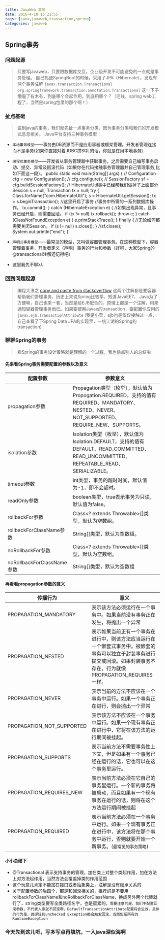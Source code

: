 ```yaml
---
title: JavaWeb 事务
date: 2016-4-10 15:21:55
tags: [java,javaweb,transaction,spring]
categories: javaweb
---
```


## Spring事务

### 问题起源

> 只要写javaweb，只要跟数据库交互，企业级开发不可能避免的一点就是事务管理。
自己捣鼓SpringBoot的时候，采用了JPA（Hibernate），发现有两个事务注解
``javax.transaction.Transactional``
``org.springframework.transaction.annotation.Transactional``
这一下子懵逼了有木有，到底哪个会起作用，到底用哪个？（毛线，spring web工程了，当然是spring包里的那个啊！）

### 扯点基础
>说到java的事务，我们就先扯一点事务分类，因为事务分类和我们的开发模式息息相关。
Java平台支持三种事务模型：

*  `本地事务模型`——事务由DB资源而不是应用容器或框架管理。开发者管理连接而不是事务(如果你直接对着JDBC拼SQL的话，你就是在用本地事务).
*  `编程式事务模型`——开发者从事务管理器中获取事务，之后需要自己编写事务启动、提交、异常及回滚代码（如果你在代码接触事务管理器并自己管理事务,比如下面这一段）。
        public static void main(String[] args) {
        //      Configuration cfg = new Configuration();
        //      cfg.configure();
        //      SessionFactory sf = cfg.buildSessionFactory();
        //      HibernateUtil类中已经帮我们做掉了上面部分
                Session s = null;
                Transaction tx = null;
                try {
                    Class.forName("com.HibernateUtil");
                    s = HibernateUtil.getSession();
                    tx = s.beginTransaction(); //这里开启了事务
                    //事务中所需的一系列数据库操作。
                    tx.commit();
                } catch (HibernateException e) { //如果出现异常，且事务已经开启，则需要回滚。
                    if (tx != null)
                        tx.rollback();
                    throw e;
                } catch (ClassNotFoundException e) {
                    e.printStackTrace();
                } finally { //无论如何都需要关闭Session。
                    if (s != null)
                        s.close();
                }
                //sf.close();
                System.out.println("end");
            }

*  `声明式事务模型`——最常见的模型，又叫做容器管理事务。在这种模型下，容器管理着事务，开发者定义（声明）事务的行为和参数（好吧，大家Spring的@transactional注解还记得吧）
*  这里我先不聊`XA`

### 回到问题起源
> 编程大法之 [copy and paste from stackoverflow](http://stackoverflow.com/questions/26387399/javax-transaction-transactional-vs-org-springframework-transaction-annotation-tr)
> 这两个注解都是要容器帮助我们管理事务，历史上来说Spring比较早，知道JavaEE7，
> Java为了方便嘛，自己也来一套，当然是给EJB配合的。原理上都是一个注解，用来通知容器管理事务而已。如果要使用Javax的transaction，要配置你应用的``javax.ejb.TransactionAttribute`` (我是小菜，ejb也是仅仅接触过一点，自己查看了下Spring Data JPA的实现里，一统江湖的Spring的transaction)

### 聊聊Spring的事务
>看Spring的事务设计策略就是理解的一个过程，我也偷点别人的总结啦

#### 先来看Spring事务需要配置的参数以及意义
|配置参数|参数意义|
|---|---|
|propagation参数|Propagation类型（枚举），默认值为Propogation.REQUIRED，支持的值有REQUIRED、MANDATORY、NESTED、NEVER、NOT_SUPPORTED、REQUIRE_NEW、SUPPORTS。|
|isolation参数|Isolation类型（枚举），默认值为Isolation.DEFAULT，支持的值有DEFAULT、READ_COMMITTED、READ_UNCOMMITTED、REPEATABLE_READ、SERIALIZABLE。|
|timeout参数|int类型，事务的超时时间，默认值为-1，即不会超时。|
|readOnly参数|boolean类型，true表示事务为只读，默认值为false。|
|rollbackFor参数|Class<? extends Throwable>[]类型，默认为空数组。|
|rollbackForClassName参数|String[]类型，默认为空数组。|
|noRollbackFor参数|Class<? extends Throwable>[]类型，默认为空数组。|
|noRollbackForClassName参数|String[]类型，默认为空数组|

#### 再看看propagation参数的意义

| 传播行为  | 意义  |
|---|---|
| PROPAGATION_MANDATORY  | 表示该方法必须运行在一个事务中。如果当前没有事务正在发生，将抛出一个异常  |
|  PROPAGATION_NESTED |  表示如果当前正有一个事务在进行中，则该方法应当运行在一个嵌套式事务中。被嵌套的事务可以独立于封装事务进行提交或回滚。如果封装事务不存在，行为就像PROPAGATION_REQUIRES一样。 | 
|PROPAGATION_NEVER |表示当前的方法不应该在一个事务中运行。如果一个事务正在进行，则会抛出一个异常 |
|PROPAGATION_NOT_SUPPORTED| 表示该方法不应该在一个事务中运行。如果一个现有事务正在进行中，它将在该方法的运行期间被挂起。|
|PROPAGATION_SUPPORTS|表示当前方法不需要事务性上下文，但是如果有一个事务已经在运行的话，它也可以在这个事务里运行。|
|PROPAGATION_REQUIRES_NEW|表示当前方法必须在它自己的事务里运行。一个新的事务将被启动，而且如果有一个现有事务在运行的话，则将在这个方法运行期间被挂起|
|PROPAGATION_REQUIRED|表示当前方法必须在一个事务中运行。如果一个现有事务正在进行中，该方法将在那个事务中运行，否则就要开始一个新事务。(``最常见的事务策略``)|

#### 小小总结下
* @Transactional 表示支持事务的管理，加在类上对整个类起作用，加在方法上对方法起作用，当然方法会覆盖掉类的作用范围
*  这个玩意儿肯定不能加在接口或者抽象类上，注解是没有继承关系的
*  关于配置参数的后四个，都是和回滚相关的，推荐的是不要用rollbackForClassName和noRollbackForClassName，换成另外两个代替就行了，string类型要写全类路径名字，也是蛮累的。`需要注意的是，我们不配置回滚参数，不代表人家就不回滚啊，DefaultTransactionAttribute配置将会生效，具体的行为是，抛掷任何unchecked Exception都会触发回滚，当然包括所有的RuntimeException`


### 今天先到这儿吧，写多写点再填坑，一入java深似海啊
